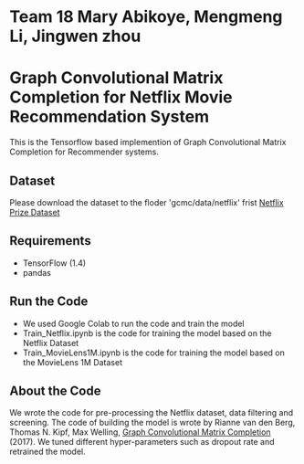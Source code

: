 # Team 18 Mary Abikoye, Mengmeng Li, Jingwen zhou

# Graph Convolutional Matrix Completion for Netflix Movie Recommendation System

This is the Tensorflow based implemention of Graph Convolutional Matrix Completion for Recommender systems.

## Dataset
Please download the dataset to the floder 'gcmc/data/netflix' frist [Netflix Prize Dataset](https://www.kaggle.com/code/laowingkin/netflix-movie-recommendation/data)


## Requirements
- TensorFlow (1.4)
- pandas

## Run the Code

- We used Google Colab to run the code and train the model
- Train_Netflix.ipynb is the code for training the model based on the Netflix Dataset
- Train_MovieLens1M.ipynb is the code for training the model based on the MovieLens 1M Dataset

## About the Code

We wrote the code for pre-processing the Netflix dataset, data filtering and screening. The code of building the model is wrote by
Rianne van den Berg, Thomas N. Kipf, Max Welling, [Graph Convolutional Matrix Completion](https://arxiv.org/abs/1706.02263) (2017).
We tuned different hyper-parameters such as dropout rate and retrained the model.

```

```
